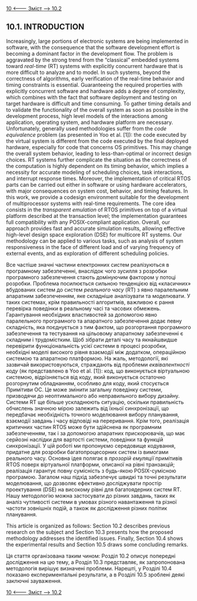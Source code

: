 [10 <--- ](10.md) [   Зміст   ](README.md) [--> 10.2](10_2.md)

## 10.1. INTRODUCTION

Increasingly, large portions of electronic systems are being implemented in software, with the consequence that the software development effort is becoming a dominant factor in the development flow. The problem is aggravated by the strong trend from the “classical” embedded systems toward *real-time* (RT) systems with explicitly concurrent hardware that is more difficult to analyze and to model. In such systems, beyond the correctness of algorithms, early verification of the real-time behavior and timing constraints is essential. Guaranteeing the required properties with explicitly concurrent software and hardware adds a degree of complexity, which combines with the fact that software deployment and testing on target hardware is difficult and time consuming. To gather timing details and to validate the functionality of the overall system as soon as possible in the development process, high level models of the interactions among application, operating system, and hardware platform are necessary. Unfortunately, generally used methodologies suffer from the *code equivalence* problem (as presented in Yoo et al. [1]): the code executed by the virtual system is different from the code executed by the final deployed hardware, especially for code that concerns OS primitives. This may change the overall system behavior, leading to less-than-optimal or incorrect design choices. RT systems further complicate the situation as the correctness of the computation is highly dependent on its timing behavior, which implies a necessity for accurate modeling of scheduling choices, task interactions, and interrupt response times. Moreover, the implementation of critical RTOS parts can be carried out either in software or using hardware accelerators, with major consequences on system cost, behavior, and timing features. In this work, we provide a codesign environment suitable for the development of multiprocessor systems with real-time requirements. The core idea consists in the *transparent emulation* of RTOS primitives on top of a virtual platform described at the transaction level; the implementation guarantees full compatibility with any POSIX-compliant application. Overall, our approach provides fast and accurate simulation results, allowing effective high-level design space exploration (DSE) for multicore RT systems. Our methodology can be applied to various tasks, such as analysis of system responsiveness in the face of different load and of varying frequency of external events, and as exploration of different scheduling policies.

Все частіше значні частини електронних систем реалізуються в програмному забезпеченні, внаслідок чого зусилля з розробки програмного забезпечення стають домінуючим фактором у потоці розробки. Проблема посилюється сильною тенденцією від «класичних» вбудованих систем до систем *реального часу* (RT) з явно паралельним апаратним забезпеченням, яке складніше аналізувати та моделювати. У таких системах, крім правильності алгоритмів, важливою є рання перевірка поведінки в реальному часі та часових обмежень. Гарантування необхідних властивостей за допомогою явно паралельного програмного та апаратного забезпечення додає певну складність, яка поєднується з тим фактом, що розгортання програмного забезпечення та тестування на цільовому апаратному забезпеченні є складним і трудомістким. Щоб зібрати деталі часу та якнайшвидше перевірити функціональність усієї системи в процесі розробки, необхідні моделі високого рівня взаємодії між додатком, операційною системою та апаратною платформою. На жаль, методології, які зазвичай використовуються, страждають від проблеми *еквівалентності коду* (як представлено в Yoo et al. [1]): код, що виконується віртуальною системою, відрізняється від коду, який виконується остаточно розгорнутим обладнанням, особливо для коду, який стосується Примітиви ОС. Це може змінити загальну поведінку системи, призводячи до неоптимального або неправильного вибору дизайну. Системи RT ще більше ускладнюють ситуацію, оскільки правильність обчислень значною мірою залежить від їхньої синхронізації, що передбачає необхідність точного моделювання вибору планування, взаємодії завдань і часу відповіді на переривання. Крім того, реалізація критичних частин RTOS може бути здійснена як програмним забезпеченням, так і за допомогою апаратних прискорювачів, що має серйозні наслідки для вартості системи, поведінки та функцій синхронізації. У цій роботі ми пропонуємо середовище кодування, придатне для розробки багатопроцесорних систем із вимогами реального часу. Основна ідея полягає в *прозорій емуляції* примітивів RTOS поверх віртуальної платформи, описаної на рівні транзакцій; реалізація гарантує повну сумісність з будь-якою POSIX-сумісною програмою. Загалом наш підхід забезпечує швидкі та точні результати моделювання, що дозволяє ефективно досліджувати простір проектування (DSE) на високому рівні для багатоядерних систем RT. Нашу методологію можна застосувати до різних завдань, таких як аналіз чутливості системи в умовах різного навантаження та різної частоти зовнішніх подій, а також як дослідження різних політик планування.

This article is organized as follows: Section 10.2 describes previous research on the subject and Section 10.3 presents how the proposed methodology addresses the identified issues. Finally, Section 10.4 shows the experimental results and Section 10.5 draws some concluding remarks.

Ця стаття організована таким чином: Розділ 10.2 описує попередні дослідження на цю тему, а Розділ 10.3 представляє, як запропонована методологія вирішує визначені проблеми. Нарешті, у Розділі 10.4 показано експериментальні результати, а в Розділі 10.5 зроблені деякі заключні зауваження.

[10 <--- ](10.md) [   Зміст   ](README.md) [--> 10.2](10_2.md)
